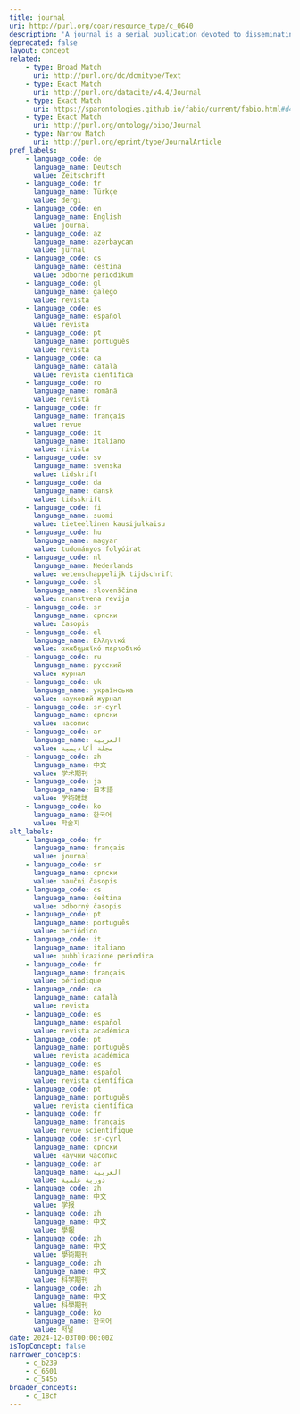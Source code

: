 ```yaml
---
title: journal
uri: http://purl.org/coar/resource_type/c_0640
description: 'A journal is a serial publication devoted to disseminating original research and current developments on a subject. (Adapted from ODLIS) [Source: http://dspacecris.eurocris.org/cris/classcerif/classcerif00422]'
deprecated: false
layout: concept
related:
    - type: Broad Match
      uri: http://purl.org/dc/dcmitype/Text
    - type: Exact Match
      uri: http://purl.org/datacite/v4.4/Journal
    - type: Exact Match
      uri: https://sparontologies.github.io/fabio/current/fabio.html#d4e3613
    - type: Exact Match
      uri: http://purl.org/ontology/bibo/Journal
    - type: Narrow Match
      uri: http://purl.org/eprint/type/JournalArticle
pref_labels:
    - language_code: de
      language_name: Deutsch
      value: Zeitschrift
    - language_code: tr
      language_name: Türkçe
      value: dergi
    - language_code: en
      language_name: English
      value: journal
    - language_code: az
      language_name: azərbaycan
      value: jurnal
    - language_code: cs
      language_name: čeština
      value: odborné periodikum
    - language_code: gl
      language_name: galego
      value: revista
    - language_code: es
      language_name: español
      value: revista
    - language_code: pt
      language_name: português
      value: revista
    - language_code: ca
      language_name: català
      value: revista científica
    - language_code: ro
      language_name: română
      value: revistă
    - language_code: fr
      language_name: français
      value: revue
    - language_code: it
      language_name: italiano
      value: rivista
    - language_code: sv
      language_name: svenska
      value: tidskrift
    - language_code: da
      language_name: dansk
      value: tidsskrift
    - language_code: fi
      language_name: suomi
      value: tieteellinen kausijulkaisu
    - language_code: hu
      language_name: magyar
      value: tudományos folyóirat
    - language_code: nl
      language_name: Nederlands
      value: wetenschappelijk tijdschrift
    - language_code: sl
      language_name: slovenščina
      value: znanstvena revija
    - language_code: sr
      language_name: српски
      value: časopis
    - language_code: el
      language_name: Ελληνικά
      value: ακαδημαϊκό περιοδικό
    - language_code: ru
      language_name: русский
      value: журнал
    - language_code: uk
      language_name: українська
      value: науковий журнал
    - language_code: sr-cyrl
      language_name: српски
      value: часопис
    - language_code: ar
      language_name: العربية
      value: مجلة أكاديمية
    - language_code: zh
      language_name: 中文
      value: 学术期刊
    - language_code: ja
      language_name: 日本語
      value: 学術雑誌
    - language_code: ko
      language_name: 한국어
      value: 학술지
alt_labels:
    - language_code: fr
      language_name: français
      value: journal
    - language_code: sr
      language_name: српски
      value: naučni časopis
    - language_code: cs
      language_name: čeština
      value: odborný časopis
    - language_code: pt
      language_name: português
      value: periódico
    - language_code: it
      language_name: italiano
      value: pubblicazione periodica
    - language_code: fr
      language_name: français
      value: périodique
    - language_code: ca
      language_name: català
      value: revista
    - language_code: es
      language_name: español
      value: revista académica
    - language_code: pt
      language_name: português
      value: revista académica
    - language_code: es
      language_name: español
      value: revista científica
    - language_code: pt
      language_name: português
      value: revista científica
    - language_code: fr
      language_name: français
      value: revue scientifique
    - language_code: sr-cyrl
      language_name: српски
      value: научни часопис
    - language_code: ar
      language_name: العربية
      value: دورية علمية
    - language_code: zh
      language_name: 中文
      value: 学报
    - language_code: zh
      language_name: 中文
      value: 學報
    - language_code: zh
      language_name: 中文
      value: 學術期刊
    - language_code: zh
      language_name: 中文
      value: 科学期刊
    - language_code: zh
      language_name: 中文
      value: 科學期刊
    - language_code: ko
      language_name: 한국어
      value: 저널
date: 2024-12-03T00:00:00Z
isTopConcept: false
narrower_concepts:
    - c_b239
    - c_6501
    - c_545b
broader_concepts:
    - c_18cf
---
```


